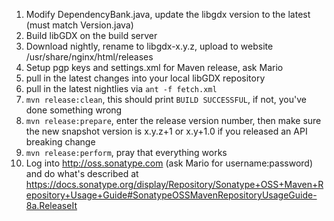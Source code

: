 1. Modify DependencyBank.java, update the libgdx version to the latest (must match Version.java)
2. Build libGDX on the build server
3. Download nightly, rename to libgdx-x.y.z, upload to website /usr/share/nginx/html/releases
4. Setup pgp keys and settings.xml for Maven release, ask Mario
5. pull in the latest changes into your local libGDX repository
6. pull in the latest nightlies via `ant -f fetch.xml`
7. `mvn release:clean`, this should print `BUILD SUCCESSFUL`, if not, you've done something wrong
7. `mvn release:prepare`, enter the release version number, then make sure the new snapshot version is x.y.z+1 or x.y+1.0 if you released an API breaking change
8. `mvn release:perform`, pray that everything works
9. Log into http://oss.sonatype.com (ask Mario for username:password) and do what's described at https://docs.sonatype.org/display/Repository/Sonatype+OSS+Maven+Repository+Usage+Guide#SonatypeOSSMavenRepositoryUsageGuide-8a.ReleaseIt